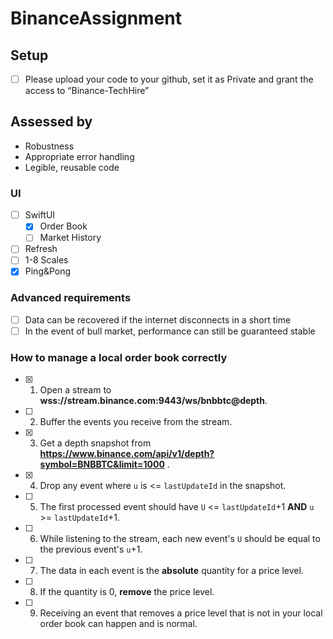 # BinanceAssignment

## Setup

- [ ] Please upload your code to your github, set it as Private and grant the access to “Binance-TechHire”

## Assessed by

- Robustness
- Appropriate error handling
- Legible, reusable code

### UI

- [ ] SwiftUI
  - [x] Order Book
  - [ ] Market History
- [ ] Refresh
- [ ] 1-8 Scales
- [x] Ping&Pong

### Advanced requirements

- [ ] Data can be recovered if the internet disconnects in a short time
- [ ] In the event of bull market, performance can still be guaranteed stable

### How to manage a local order book correctly

- [x] 1. Open a stream to **wss://stream.binance.com:9443/ws/bnbbtc@depth**.
- [ ] 2. Buffer the events you receive from the stream.
- [x] 3. Get a depth snapshot from **https://www.binance.com/api/v1/depth?symbol=BNBBTC&limit=1000** .
- [x] 4. Drop any event where `u` is <= `lastUpdateId` in the snapshot.
- [ ] 5. The first processed event should have `U` <= `lastUpdateId`+1 **AND** `u` >= `lastUpdateId`+1.
- [ ] 6. While listening to the stream, each new event's `U` should be equal to the previous event's `u`+1.
- [ ] 7. The data in each event is the **absolute** quantity for a price level.
- [ ] 8. If the quantity is 0, **remove** the price level.
- [ ] 9. Receiving an event that removes a price level that is not in your local order book can happen and is normal.
